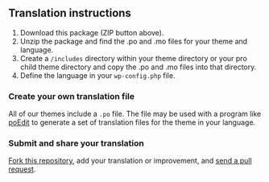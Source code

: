 ## Translation instructions

1. Download this package (ZIP button above).
2. Unzip the package and find the .po and .mo files for your theme and language.
3. Create a `/includes` directory within your theme directory or your pro child theme directory and copy the .po and .mo files into that directory.
4. Define the language in your `wp-config.php` file.

### Create your own translation file

All of our themes include a `.po` file. The file may be used with a program like [poEdit](http://www.poedit.net/) to generate a set of translation files for the theme in your language.

### Submit and share your translation

[Fork this repository](http://help.github.com/fork-a-repo/), add your translation or improvement, and [send a pull request](http://help.github.com/send-pull-requests/).
